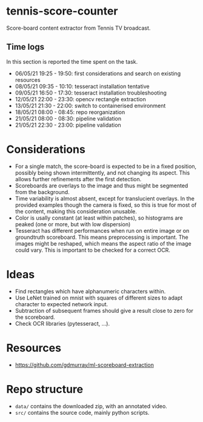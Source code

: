 # tennis-score-counter
Score-board content extractor from Tennis TV broadcast.

## Time logs
In this section is reported the time spent on the task.
- 06/05/21 19:25 - 19:50: first considerations and search on existing resources
- 08/05/21 09:35 - 10:10: tesseract installation tentative
- 09/05/21 16:50 - 17:30: tesseract installation troubleshooting
- 12/05/21 22:00 - 23:30: opencv rectangle extraction
- 13/05/21 21:30 - 22:00: switch to containerised environment
- 18/05/21 08:00 - 08:45: repo reorganization
- 21/05/21 08:00 - 08:30: pipeline validation
- 21/05/21 22:30 - 23:00: pipeline validation

# Considerations
- For a single match, the score-board is expected to be in a fixed position, possibly being shown intermittently, and not changing its aspect. This allows further refinements after the first detection.
- Scoreboards are overlays to the image and thus might be segmented from the background.
- Time variability is almost absent, except for translucient overlays. In the provided examples though the camera is fixed, so this is true for most of the content, making this consideration unusable.
- Color is usally constant (at least within patches), so histograms are peaked (one or more, but with low dispersion)
- Tesseract has different performances when run on entire image or on groundtruth scoreboard. This means preprocessing is important. The images might be reshaped, which means the aspect
ratio of the image could vary. This is important to be checked for a correct OCR.

# Ideas
- Find rectangles which have alphanumeric characters within.
- Use LeNet trained on mnist with squares of different sizes to adapt character to expected network input.
- Subtraction of subsequent frames should give a result close to zero for the scoreboard.
- Check OCR libraries (pytesseract, ...).

# Resources
- https://github.com/gdmurray/ml-scoreboard-extraction

# Repo structure
- `data/` contains the downloaded zip, with an annotated video.
- `src/` contains the source code, mainly python scripts.